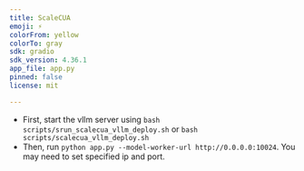 ```yaml
---
title: ScaleCUA
emoji: ⚡
colorFrom: yellow
colorTo: gray
sdk: gradio
sdk_version: 4.36.1
app_file: app.py
pinned: false
license: mit

---
```


* First, start the vllm server using `bash scripts/srun_scalecua_vllm_deploy.sh` or `bash scripts/scalecua_vllm_deploy.sh`
* Then, run `python app.py --model-worker-url http://0.0.0.0:10024`.  You may need to set specified ip and port.
